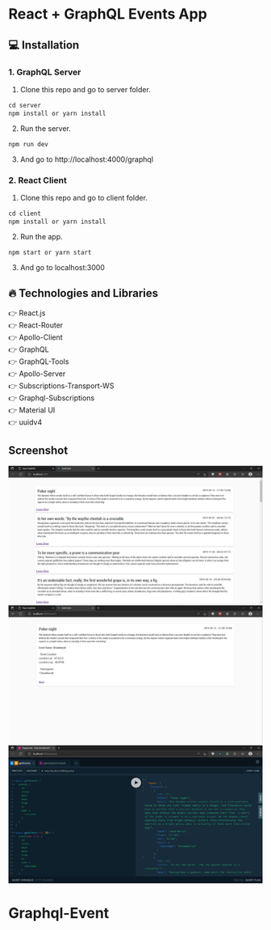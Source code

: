 # React + GraphQL Events App

## :computer: Installation

### 1. GraphQL Server

1. Clone this repo and go to server folder.

```
cd server
npm install or yarn install
```

2. Run the server.

```
npm run dev
```

3. And go to http://localhost:4000/graphql

### 2. React Client

1. Clone this repo and go to client folder.

```
cd client
npm install or yarn install
```

2. Run the app.

```
npm start or yarn start
```

3. And go to localhost:3000

## :fire: Technologies and Libraries

:point_right: React.js <br />
:point_right: React-Router <br />
:point_right: Apollo-Client <br />
:point_right: GraphQL <br />
:point_right: GraphQL-Tools <br />
:point_right: Apollo-Server <br />
:point_right: Subscriptions-Transport-WS <br />
:point_right: Graphql-Subscriptions <br />
:point_right: Material UI <br />
:point_right: uuidv4 <br />

## Screenshot

![./screenshot/screenshot1.jpg](./screenshot/screenshot1.jpg)
![./screenshot/screenshot2.jpg](./screenshot/screenshot2.jpg)
![./screenshot/screenshot3.jpg](./screenshot/screenshot3.jpg)
# Graphql-Event
